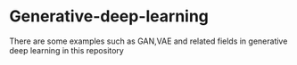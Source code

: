 # Generative-deep-learning
There are some examples such as GAN,VAE and related fields in generative deep learning in this repository
